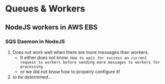 # Queues & Workers

## NodeJS workers in AWS EBS

### SQS Daemon in NodeJS

1. Does not work well when there are more messages than workers.
    * It either does not know: `How to wait for success on current request to workers before sending more messages to workers for processing`
    * or we did not know how to properly configure it!
1. _to be determined..._